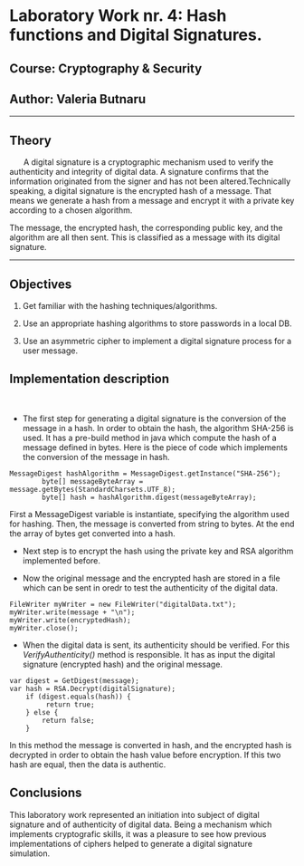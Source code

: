 # Laboratory Work nr. 4: Hash functions and Digital Signatures.

## Course: Cryptography & Security

## Author: Valeria Butnaru

---

## Theory

&ensp;&ensp;&ensp;  A digital signature is a cryptographic mechanism used to verify the authenticity and integrity of digital data. A signature confirms that the information originated from the signer and has not been altered.Technically speaking, a digital signature is the encrypted hash of a message. That means we generate a hash from a message and encrypt it with a private key according to a chosen algorithm.

The message, the encrypted hash, the corresponding public key, and the algorithm are all then sent. This is classified as a message with its digital signature.

---

## Objectives

1. Get familiar with the hashing techniques/algorithms.

2. Use an appropriate hashing algorithms to store passwords in a local DB.

3. Use an asymmetric cipher to implement a digital signature process for a user message.

## Implementation description

&ensp;&ensp;&ensp; 
* The first step for generating a digital signature is the conversion of the message in a hash. In order to obtain the hash, the algorithm  SHA-256 is used. It has a pre-build method in java which compute the hash of a message defined in bytes. Here is the piece of code which implements the conversion of the message in hash.

```
MessageDigest hashAlgorithm = MessageDigest.getInstance("SHA-256");
        byte[] messageByteArray = message.getBytes(StandardCharsets.UTF_8);
        byte[] hash = hashAlgorithm.digest(messageByteArray);
```
First a MessageDigest variable is instantiate, specifying the algorithm used for hashing. Then, the message is converted from string to bytes. At the end the array of bytes get converted into a hash.

* Next step is to encrypt the hash using the private key and RSA algorithm implemented before. 

* Now the original message and the encrypted hash are stored in a file which can be sent in oredr to test the authenticity of the digital data.
```        
FileWriter myWriter = new FileWriter("digitalData.txt");
myWriter.write(message + "\n");
myWriter.write(encryptedHash);
myWriter.close();
```

* When the digital data is sent, its authenticity should be verified. For this _VerifyAuthenticity()_ method is responsible. It has as input the digital signature (encrypted hash) and the original message.

```
var digest = GetDigest(message);
var hash = RSA.Decrypt(digitalSignature);
    if (digest.equals(hash)) {
         return true;
    } else {
        return false;
    }
```
In this method the message is converted in hash, and the encrypted hash is decrypted in order to obtain the hash value before encryption. If this two hash are equal, then the data is authentic.

## Conclusions 
This laboratory work represented an initiation into subject of digital signature and of authenticity of digital data. Being a mechanism which implements cryptografic skills, it was a pleasure to see how previous implementations of ciphers helped to generate a digital signature simulation. 